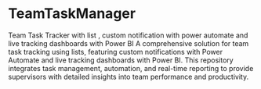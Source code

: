 # TeamTaskManager
Team Task Tracker with list , custom notification with power automate and  live tracking dashboards with Power BI
A comprehensive solution for team task tracking using lists, featuring custom notifications with Power Automate and live tracking dashboards with Power BI. This repository integrates task management, automation, and real-time reporting to provide supervisors with detailed insights into team performance and productivity.
